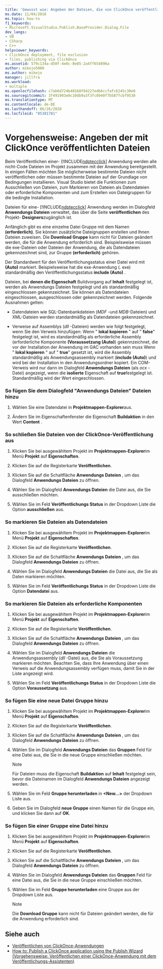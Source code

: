 ```yaml
---
title: 'Gewusst wie: Angeben der Dateien, die von ClickOnce veröffentlicht werden | Microsoft-Dokumentation'
ms.date: 11/04/2016
ms.topic: how-to
f1_keywords:
- Microsoft.VisualStudio.Publish.BaseProvider.Dialog.File
dev_langs:
- VB
- CSharp
- C++
helpviewer_keywords:
- ClickOnce deployment, file exclusion
- files, publishing via ClickOnce
ms.assetid: 579c134a-d50f-4e0c-8e05-2a4ff654896a
author: mikejo5000
ms.author: mikejo
manager: jillfra
ms.workload:
- multiple
ms.openlocfilehash: c7ab6d724b40168f84227edb6ccfafc6245c30e0
ms.sourcegitcommit: 3f491903e0c10db9a3f3fc0940f7b587fcbf9530
ms.translationtype: MT
ms.contentlocale: de-DE
ms.lasthandoff: 06/26/2020
ms.locfileid: "85381781"
---
```

# <a name="how-to-specify-which-files-are-published-by-clickonce"></a>Vorgehensweise: Angeben der mit ClickOnce veröffentlichten Dateien
Beim Veröffentlichen einer- [!INCLUDE[ndptecclick](../deployment/includes/ndptecclick_md.md)] Anwendung werden alle nicht-Code Dateien im Projekt zusammen mit der Anwendung bereitgestellt. In einigen Fällen möchten Sie möglicherweise bestimmte Dateien nicht veröffentlichen oder müssen bestimmte Dateien auf der Grundlage von Bedingungen installieren. Visual Studio bietet die Funktionen zum Ausschließen von Dateien, zum Markieren von Dateien als Datendateien oder erforderliche Komponenten und zum Erstellen von Dateigruppen für die bedingte Installation.

 Dateien für eine- [!INCLUDE[ndptecclick](../deployment/includes/ndptecclick_md.md)] Anwendung werden im Dialogfeld **Anwendungs Dateien** verwaltet, das über die Seite **veröffentlichen** des Projekt- **Designers**zugänglich ist.

 Anfänglich gibt es eine einzelne Datei Gruppe mit dem Namen **(erforderlich)**. Sie können zusätzliche Dateigruppen erstellen und Ihnen Dateien zuweisen. Die **Download Gruppe** kann nicht für Dateien geändert werden, die für die Anwendung erforderlich sind. Beispielsweise müssen die exe-Dateien oder Dateien der Anwendung, die als Datendateien gekennzeichnet sind, zur Gruppe **(erforderlich)** gehören.

 Der Standardwert für den Veröffentlichungsstatus einer Datei wird mit **(Auto)** markiert. Beispielsweise hat die exe-Anwendung (. exe) standardmäßig den Veröffentlichungsstatus **include (Auto)** .

 Dateien, bei **denen die Eigenschaft** Buildvorgang auf **Inhalt** festgelegt ist, werden als Anwendungs Dateien festgelegt und als standardmäßig eingeschlossen gekennzeichnet. Sie können als Datendateien eingeschlossen, ausgeschlossen oder gekennzeichnet werden. Folgende Ausnahmen gelten:

- Datendateien wie SQL-Datenbankdateien (*MDF* -und *MDB*-Dateien) und XML-Dateien werden standardmäßig als Datendateien gekennzeichnet.

- Verweise auf Assemblys (*dll* -Dateien) werden wie folgt festgelegt, wenn Sie den Verweis hinzufügen: Wenn " **lokal kopieren** " auf " **false**" festgelegt ist, wird es standardmäßig als erforderliche Assembly (erforderliche Komponente **(Voraussetzung (Auto)**) gekennzeichnet, die vor der Installation der Anwendung im GAC vorhanden sein muss Wenn " **lokal kopieren** " auf " **true**" gesetzt ist, wird die Assembly standardmäßig als Anwendungsassembly markiert (**include (Auto)**) und wird bei der Installation in den Anwendungsordner kopiert. Ein COM-Verweis wird nur dann im Dialogfeld **Anwendungs Dateien** (als *ocx* -Datei) angezeigt, wenn die **isolierte** Eigenschaft auf **true**festgelegt ist. Standardmäßig wird der Wert eingeschlossen.

### <a name="to-add-files-to-the-application-files-dialog-box"></a>So fügen Sie dem Dialogfeld "Anwendungs Dateien" Dateien hinzu

1. Wählen Sie eine Datendatei in **Projektmappen-Explorer**aus.

2. Ändern Sie im Eigenschaftenfenster die Eigenschaft **Buildaktion** in den Wert **Content** .

### <a name="to-exclude-files-from-clickonce-publishing"></a>So schließen Sie Dateien von der ClickOnce-Veröffentlichung aus

1. Klicken Sie bei ausgewähltem Projekt im **Projektmappen-Explorer**im Menü **Projekt** auf **Eigenschaften**.

2. Klicken Sie auf die Registerkarte **Veröffentlichen**.

3. Klicken Sie auf die Schaltfläche **Anwendungs Dateien** , um das Dialogfeld **Anwendungs Dateien** zu öffnen.

4. Wählen Sie im Dialogfeld **Anwendungs Dateien** die Datei aus, die Sie ausschließen möchten.

5. Wählen Sie im Feld **Veröffentlichungs Status** in der Dropdown Liste die Option **ausschließen** aus.

### <a name="to-mark-files-as-data-files"></a>So markieren Sie Dateien als Datendateien

1. Klicken Sie bei ausgewähltem Projekt im **Projektmappen-Explorer**im Menü **Projekt** auf **Eigenschaften**.

2. Klicken Sie auf die Registerkarte **Veröffentlichen**.

3. Klicken Sie auf die Schaltfläche **Anwendungs Dateien** , um das Dialogfeld **Anwendungs Dateien** zu öffnen.

4. Wählen Sie im Dialogfeld **Anwendungs Dateien** die Datei aus, die Sie als Daten markieren möchten.

5. Wählen Sie im Feld **Veröffentlichungs Status** in der Dropdown Liste die Option **Datendatei** aus.

### <a name="to-mark-files-as-prerequisites"></a>So markieren Sie Dateien als erforderliche Komponenten

1. Klicken Sie bei ausgewähltem Projekt im **Projektmappen-Explorer**im Menü **Projekt** auf **Eigenschaften**.

2. Klicken Sie auf die Registerkarte **Veröffentlichen**.

3. Klicken Sie auf die Schaltfläche **Anwendungs Dateien** , um das Dialogfeld **Anwendungs Dateien** zu öffnen.

4. Wählen Sie im Dialogfeld **Anwendungs Dateien** die Anwendungsassembly (*dll* -Datei) aus, die Sie als Voraussetzung markieren möchten. Beachten Sie, dass Ihre Anwendung über einen Verweis auf die Anwendungsassembly verfügen muss, damit Sie in der Liste angezeigt wird.

5. Wählen Sie im Feld **Veröffentlichungs Status** in der Dropdown Liste die Option **Voraussetzung** aus.

### <a name="to-add-a-new-file-group"></a>So fügen Sie eine neue Datei Gruppe hinzu

1. Klicken Sie bei ausgewähltem Projekt im **Projektmappen-Explorer**im Menü **Projekt** auf **Eigenschaften**.

2. Klicken Sie auf die Registerkarte **Veröffentlichen**.

3. Klicken Sie auf die Schaltfläche **Anwendungs Dateien** , um das Dialogfeld **Anwendungs Dateien** zu öffnen.

4. Wählen Sie im Dialogfeld **Anwendungs Dateien** das **Gruppen** Feld für eine Datei aus, die Sie in die neue Gruppe einschließen möchten.

    > [!NOTE]
    > Für Dateien muss die Eigenschaft **Buildaktion** auf **Inhalt** festgelegt sein, bevor die Dateinamen im Dialogfeld **Anwendungs Dateien** angezeigt werden.

5. Wählen Sie im Feld **Gruppe herunterladen** in **\<New...>** der Dropdown Liste aus.

6. Geben Sie im Dialogfeld **neue Gruppe** einen Namen für die Gruppe ein, und klicken Sie dann auf **OK**.

### <a name="to-add-a-file-to-a-group"></a>So fügen Sie einer Gruppe eine Datei hinzu

1. Klicken Sie bei ausgewähltem Projekt im **Projektmappen-Explorer**im Menü **Projekt** auf **Eigenschaften**.

2. Klicken Sie auf die Registerkarte **Veröffentlichen**.

3. Klicken Sie auf die Schaltfläche **Anwendungs Dateien** , um das Dialogfeld **Anwendungs Dateien** zu öffnen.

4. Wählen Sie im Dialogfeld **Anwendungs Dateien** das **Gruppen** Feld für eine Datei aus, die Sie in die neue Gruppe einschließen möchten.

5. Wählen Sie im Feld **Gruppe herunterladen** eine Gruppe aus der Dropdown Liste aus.

    > [!NOTE]
    > Die **Download Gruppe** kann nicht für Dateien geändert werden, die für die Anwendung erforderlich sind.

## <a name="see-also"></a>Siehe auch
- [Veröffentlichen von ClickOnce-Anwendungen](../deployment/publishing-clickonce-applications.md)
- [How to: Publish a ClickOnce application using the Publish Wizard (Vorgehensweise: Veröffentlichen einer ClickOnce-Anwendung mit dem Veröffentlichungs-Assistenten)](../deployment/how-to-publish-a-clickonce-application-using-the-publish-wizard.md)